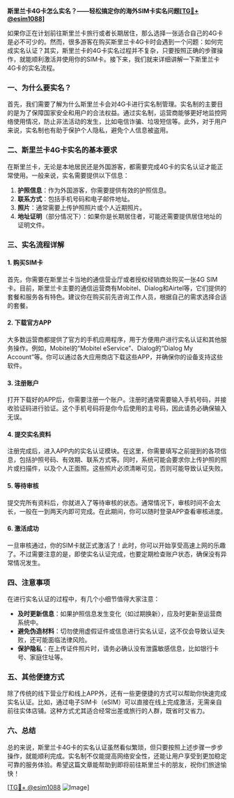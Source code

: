 **斯里兰卡4G卡怎么实名？——轻松搞定你的海外SIM卡实名问题[[TG💪+ @esim1088](https://t.me/s/esim1088)]**

如果你正在计划前往斯里兰卡旅行或者长期居住，那么选择一张适合自己的4G卡是必不可少的。然而，很多游客在购买斯里兰卡4G卡时会遇到一个问题：如何完成实名认证？其实，斯里兰卡的4G卡实名过程并不复杂，只要按照正确的步骤操作，就能顺利激活并使用你的SIM卡。接下来，我们就来详细讲解一下斯里兰卡4G卡的实名流程。

### 一、为什么要实名？

首先，我们需要了解为什么斯里兰卡会对4G卡进行实名制管理。实名制的主要目的是为了保障国家安全和用户的合法权益。通过实名制，运营商能够更好地监控网络使用情况，防止非法活动的发生，比如电信诈骗、垃圾短信等。此外，对于用户来说，实名制也有助于保护个人隐私，避免个人信息被盗用。

### 二、斯里兰卡4G卡实名的基本要求

在斯里兰卡，无论是本地居民还是外国游客，都需要完成4G卡的实名认证才能正常使用。一般来说，实名需要提供以下信息：

1. **护照信息**：作为外国游客，你需要提供有效的护照信息。
2. **联系方式**：包括手机号码和电子邮件地址。
3. **照片**：通常需要上传护照照片或个人近期照片。
4. **地址证明**（部分情况下）：如果你是长期居住者，可能还需要提供居住地址的证明文件。

### 三、实名流程详解

#### 1. 购买SIM卡

首先，你需要在斯里兰卡当地的通信营业厅或者授权经销商处购买一张4G SIM卡。目前，斯里兰卡主要的通信运营商有Mobitel、Dialog和Airtel等，它们提供的套餐和服务各有特色。建议你在购买前先咨询工作人员，根据自己的需求选择合适的套餐。

#### 2. 下载官方APP

大多数运营商都提供了官方的手机应用程序，用于方便用户进行实名认证和其他服务操作。例如，Mobitel的“Mobitel eService”、Dialog的“Dialog My Account”等。你可以通过各大应用商店下载这些APP，并确保你的设备支持这些软件。

#### 3. 注册账户

打开下载好的APP后，你需要注册一个账户。注册时通常需要输入手机号码，并接收验证码进行验证。这个手机号码将是你今后使用的主号码，因此请务必确保输入无误。

#### 4. 提交实名资料

注册完成后，进入APP内的实名认证模块。在这里，你需要填写之前提到的各项信息，包括护照号码、有效期、联系方式等。同时，系统可能会要求你上传护照的照片或扫描件，以及个人正面照。这些照片必须清晰可见，否则可能导致认证失败。

#### 5. 等待审核

提交完所有资料后，你就进入了等待审核的状态。通常情况下，审核时间不会太长，一般在一到两天内即可完成。在此期间，你可以随时登录APP查看审核进度。

#### 6. 激活成功

一旦审核通过，你的SIM卡就正式激活了！此时，你可以开始享受高速上网的乐趣了。不过需要注意的是，即使实名认证完成，也要定期检查账户状态，确保没有异常情况发生。

### 四、注意事项

在进行实名认证的过程中，有几个小细节值得大家注意：

- **及时更新信息**：如果护照信息发生变化（如过期换新），应及时更新至运营商系统中。
- **避免伪造材料**：切勿使用虚假证件或信息进行实名认证，这不仅会导致认证失败，还可能面临法律风险。
- **保护隐私**：在上传证件照片时，请务必确认没有泄露敏感信息，比如银行卡号、家庭住址等。

### 五、其他便捷方式

除了传统的线下营业厅和线上APP外，还有一些更便捷的方式可以帮助你快速完成实名认证。比如，通过电子SIM卡（eSIM）可以直接在线上完成激活，无需亲自前往实体店铺。这种方式尤其适合经常出差或旅行的人群，既省时又省力。

### 六、总结

总的来说，斯里兰卡4G卡的实名认证虽然看似繁琐，但只要按照上述步骤一步步操作，就能顺利完成。实名制不仅能提高网络安全性，还能让用户享受到更加稳定可靠的服务体验。希望这篇文章能帮助到即将前往斯里兰卡的朋友，祝你们旅途愉快！

[[TG💪+ @esim1088](https://t.me/s/esim1088) ![Image](https://i.postimg.cc/4NQfJmqS/Snipaste-2025-05-13-00-14-12.png)]